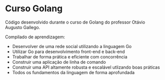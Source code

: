 # Curso Golang

Código desenvolvido durante o curso de Golang do professor Otávio Augusto Gallego.

Compilado de aprendizagem:
- Desenvolver de uma rede social utilizando a linguagem Go
- Utilizar Go para desenvolvimento front-end e back-end
- Trabalhar de forma prática e eficiente com concorrência
- Construir uma aplicação de linha de comando
- Construir uma API altamente robusta e escalável utlizando boas práticas
- Todos os fundamentos da linguagem de forma aprofundada

